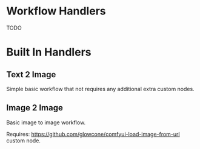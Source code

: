 # Workflow Handlers

TODO

# Built In Handlers

## Text 2 Image

Simple basic workflow that not requires any additional extra custom nodes.


## Image 2 Image

Basic image to image workflow.

Requires: https://github.com/glowcone/comfyui-load-image-from-url custom node.
